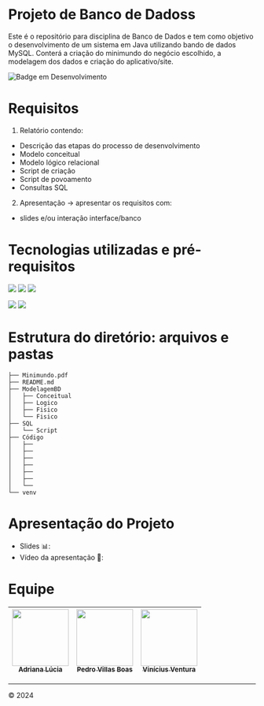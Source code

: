 # Projeto de Banco de Dadoss

Este é o repositório para disciplina de Banco de Dados e tem como objetivo o desenvolvimento de um sistema em Java utilizando bando de dados MySQL. Conterá a criação do minimundo do negócio escolhido, a modelagem dos dados e criação do aplicativo/site.

![Badge em Desenvolvimento](http://img.shields.io/static/v1?label=STATUS&message=EM%20DESENVOLVIMENTO&color=YELLOW&style=for-the-badge)

# Requisitos

1. Relatório contendo:
- Descrição das etapas do processo de desenvolvimento
- Modelo conceitual
- Modelo lógico relacional
- Script de criação
- Script de povoamento
- Consultas SQL

2. Apresentação -> apresentar os requisitos com:
- slides e/ou interação interface/banco 




# Tecnologias utilizadas e pré-requisitos
![](https://img.shields.io/badge/HTML-239120?style=for-the-badge&logo=html5&logoColor=white) 	![](https://img.shields.io/badge/CSS-239120?&style=for-the-badge&logo=css3&logoColor=white) ![](https://img.shields.io/badge/Bootstrap-563D7C?style=for-the-badge&logo=bootstrap&logoColor=white)

![](https://img.shields.io/badge/Java-ED8B00?style=for-the-badge&logo=openjdk&logoColor=white) ![](https://img.shields.io/badge/MySQL-005C84?style=for-the-badge&logo=mysql&logoColor=white)

# Estrutura do diretório: arquivos e pastas

```shell
├── Minimundo.pdf
├── README.md
├── ModelagemBD
│   ├── Conceitual
│   ├── Logico
│   ├── Fisico
│   └── Fisico
├── SQL
│   └── Script
├── Código
│   ├──
│   ├── 
│   ├── 
│   ├── 
│   ├── 
│   ├── 
│   └── 
└── venv
```
# Apresentação do Projeto
- Slides 📊: 
- Vídeo da apresentação 🎥:

# Equipe
| [<img loading="lazy" src="https://avatars.githubusercontent.com/u/108764670?v=4" width=115><br><sub>Adriana Lúcia</sub>](https://github.com/Dricalucia) |  [<img loading="lazy" src="https://avatars.githubusercontent.com/u/47667167?v=4" width=115><br><sub>Pedro Villas Boas</sub>](https://github.com/PedroVillasBoas) |   [<img loading="lazy" src="https://avatars.githubusercontent.com/u/99739118?v=4" width=115><br><sub>Vinícius Ventura</sub>](https://github.com/vinivent) |  
| :---: | :---: | :---: |


---
© 2024

